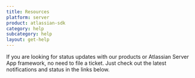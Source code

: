 ```yaml
---
title: Resources
platform: server
product: atlassian-sdk
category: help
subcategory: help
layout: get-help
---
```


If you are looking for status updates with our products or Atlassian Server App framework, no need
to file a ticket. Just check out the latest notifications and status in the links below.
